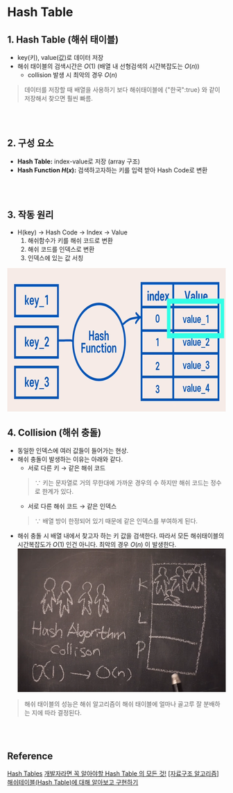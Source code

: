 # Hash Table

## **1. Hash Table (해쉬 태이블)**
- key(키), value(값)로 데이터 저장 
- 해쉬 태이블의 검색시간은 $O(1)$ (배열 내 선형검색의 시간복잡도는 $O(n)$)
  - collision 발생 시 최악의 경우 $O(n)$ 

>데이터를 저장할 때 배열을 사용하기 보다 해쉬태이블에 {"한국":true} 와 같이 저장해서 찾으면 훨씬 빠름.

<br /><br />

## **2. 구성 요소**
- **Hash Table:** index-value로 저장 (array 구조)
- **Hash Function $H(x)$:** 검색하고자하는 키를 입력 받아 Hash Code로 변환 
  
<br /><br />

## **3. 작동 원리**
- H(key) $\rightarrow$ Hash Code $\rightarrow$ Index $\rightarrow$ Value
  1. 해쉬함수가 키를 해쉬 코드로 변환
  2. 해쉬 코드를 인덱스로 변환
  3. 인덱스에 있는 값 서칭

<img src="..\image\algorithm\hash-table\hash-table.png" width="600" height="330">

<br />

## **4. Collision (해쉬 충돌)**
- 동일한 인덱스에 여러 값들이 들어가는 현상.
- 해쉬 충돌이 발생하는 이유는 아래와 같다.
  - 서로 다른 키 $\rightarrow$ 같은 해쉬 코드 
  >$\because$ 키는 문자열로 거의 무한대에 가까운 경우의 수 하지만 해쉬 코드는 정수로 한계가 있다.
  - 서로 다른 해쉬 코드 $\rightarrow$ 같은 인덱스
  >$\because$ 배열 방이 한정되어 있기 때문에 같은 인덱스를 부여하게 된다.
- 해쉬 충돌 시 배열 내에서 찾고자 하는 키 값을 검색한다. 따라서 모든 해쉬태이블의 시간복잡도가 $O(1)$ 인건 아니다. 최악의 경우 $O(n)$ 이 발생한다.
  <img src="..\image\algorithm\hash-table\collision.png" width="600" height="330">

>해쉬 태이블의 성능은 해쉬 알고리즘이 해쉬 태이블에 얼마나 골고루 잘 분배하는 지에 따라 결정된다.



<br /><br />

## **Reference**
[Hash Tables](https://www.codecademy.com/resources/docs/javascript/hashtables)
[개발자라면 꼭 알아야할 Hash Table 의 모든 것!](https://www.youtube.com/watch?v=HraOg7W3VAM&list=PL7jH19IHhOLMdHvl3KBfFI70r9P0lkJwL&index=6)
[[자료구조 알고리즘] 해쉬테이블(Hash Table)에 대해 알아보고 구현하기](https://www.youtube.com/watch?v=Vi0hauJemxA)